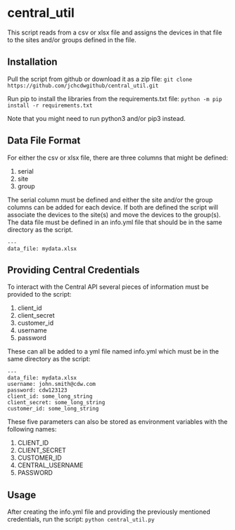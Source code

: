 # central_util
This script reads from a csv or xlsx file and assigns the devices in that file to the sites and/or groups defined in the file.
## Installation
Pull the script from github or download it as a zip file:
`git clone https://github.com/jchcdwgithub/central_util.git`

Run pip to install the libraries from the requirements.txt file:
`python -m pip install -r requirements.txt`

Note that you might need to run python3 and/or pip3 instead.

## Data File Format
For either the csv or xlsx file, there are three columns that might be defined:
1. serial
2. site
3. group

The serial column must be defined and either the site and/or the group columns can be added for each device. If both are defined
the script will associate the devices to the site(s) and move the devices to the group(s). The data file must be defined in an info.yml
file that should be in the same directory as the script.
```
---
data_file: mydata.xlsx
```

## Providing Central Credentials
To interact with the Central API several pieces of information must be provided to the script:
1. client_id
2. client_secret
3. customer_id
4. username
5. password

These can all be added to a yml file named info.yml which must be in the same directory as the script:
```
---
data_file: mydata.xlsx
username: john.smith@cdw.com
password: cdw123123
client_id: some_long_string
client_secret: some_long_string
customer_id: some_long_string
```

These five parameters can also be stored as environment variables with the following names:
1. CLIENT_ID
2. CLIENT_SECRET
3. CUSTOMER_ID
4. CENTRAL_USERNAME
5. PASSWORD

## Usage
After creating the info.yml file and providing the previously mentioned credentials, run the script:
`python central_util.py`